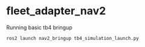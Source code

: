 # fleet_adapter_nav2

Running basic tb4 bringup

```
ros2 launch nav2_bringup tb4_simulation_launch.py
```
